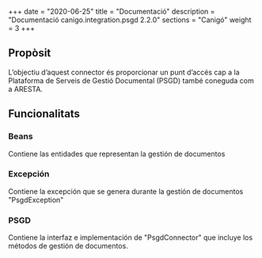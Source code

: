 +++
date        = "2020-06-25"
title       = "Documentació"
description = "Documentació canigo.integration.psgd 2.2.0"
sections    = "Canigó"
weight      = 3
+++

## Propòsit

L’objectiu d’aquest connector és proporcionar un punt d’accés cap a la Plataforma de Serveis de Gestió Documental (PSGD) també coneguda com a ARESTA.

## Funcionalitats

### Beans

Contiene las entidades que representan la gestión de documentos

### Excepción

Contiene la excepción que se genera durante la gestión de documentos "PsgdException"

### PSGD

Contiene la interfaz e implementación de "PsgdConnector" que incluye los métodos de gestión de documentos. 
